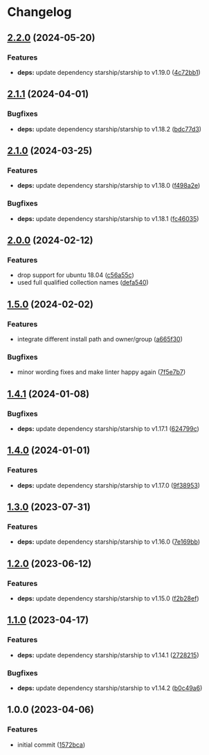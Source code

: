 # Changelog

## [2.2.0](https://github.com/rolehippie/starship/compare/v2.1.1...v2.2.0) (2024-05-20)


### Features

* **deps:** update dependency starship/starship to v1.19.0 ([4c72bb1](https://github.com/rolehippie/starship/commit/4c72bb12043856fdda63805016d4a528eab5f367))

## [2.1.1](https://github.com/rolehippie/starship/compare/v2.1.0...v2.1.1) (2024-04-01)


### Bugfixes

* **deps:** update dependency starship/starship to v1.18.2 ([bdc77d3](https://github.com/rolehippie/starship/commit/bdc77d34b2f66df9dcd5b85fdbe1ce7b8f28ad3d))

## [2.1.0](https://github.com/rolehippie/starship/compare/v2.0.0...v2.1.0) (2024-03-25)


### Features

* **deps:** update dependency starship/starship to v1.18.0 ([f498a2e](https://github.com/rolehippie/starship/commit/f498a2e336cdce50c75428e4b124222eef1837e1))


### Bugfixes

* **deps:** update dependency starship/starship to v1.18.1 ([fc46035](https://github.com/rolehippie/starship/commit/fc46035626b06a8ea56a19dece8ad215e9d9f7f2))

## [2.0.0](https://github.com/rolehippie/starship/compare/v1.5.0...v2.0.0) (2024-02-12)


### Features

* drop support for ubuntu 18.04 ([c56a55c](https://github.com/rolehippie/starship/commit/c56a55c6d40b75b4d09790e0a4fe94f8fa9df4eb))
* used full qualified collection names ([defa540](https://github.com/rolehippie/starship/commit/defa54039dc31b626c7ec860e165fef35c3f1017))

## [1.5.0](https://github.com/rolehippie/starship/compare/v1.4.1...v1.5.0) (2024-02-02)


### Features

* integrate different install path and owner/group ([a665f30](https://github.com/rolehippie/starship/commit/a665f309863fa4c8fb3239974d9f6c8c3ad46ce5))


### Bugfixes

* minor wording fixes and make linter happy again ([7f5e7b7](https://github.com/rolehippie/starship/commit/7f5e7b713f4409ed6df0ef46ec8355a56c8bedfc))

## [1.4.1](https://github.com/rolehippie/starship/compare/v1.4.0...v1.4.1) (2024-01-08)


### Bugfixes

* **deps:** update dependency starship/starship to v1.17.1 ([624799c](https://github.com/rolehippie/starship/commit/624799c0c4cf614bb1eb9f65aac9fe9b36799775))

## [1.4.0](https://github.com/rolehippie/starship/compare/v1.3.0...v1.4.0) (2024-01-01)


### Features

* **deps:** update dependency starship/starship to v1.17.0 ([9f38953](https://github.com/rolehippie/starship/commit/9f38953d3c588dc2c22094341c7d81eea1e8271b))

## [1.3.0](https://github.com/rolehippie/starship/compare/v1.2.0...v1.3.0) (2023-07-31)


### Features

* **deps:** update dependency starship/starship to v1.16.0 ([7e169bb](https://github.com/rolehippie/starship/commit/7e169bb4f33c437c262dbac218d20e8f342206d3))

## [1.2.0](https://github.com/rolehippie/starship/compare/v1.1.0...v1.2.0) (2023-06-12)


### Features

* **deps:** update dependency starship/starship to v1.15.0 ([f2b28ef](https://github.com/rolehippie/starship/commit/f2b28efe64764e972999a9707b1d9855238c9b7e))

## [1.1.0](https://github.com/rolehippie/starship/compare/v1.0.0...v1.1.0) (2023-04-17)


### Features

* **deps:** update dependency starship/starship to v1.14.1 ([2728215](https://github.com/rolehippie/starship/commit/272821513bf98b07afaf4a896c6a382ff4fcf299))


### Bugfixes

* **deps:** update dependency starship/starship to v1.14.2 ([b0c49a6](https://github.com/rolehippie/starship/commit/b0c49a616e1718f46f390aa0110e7d094e3d0760))

## 1.0.0 (2023-04-06)


### Features

* initial commit ([1572bca](https://github.com/rolehippie/starship/commit/1572bcabca3cf3b5e9d84bdfc4ea85519103d101))
